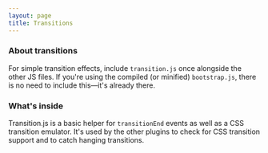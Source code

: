 ```yaml
---
layout: page
title: Transitions
---
```


### About transitions

For simple transition effects, include `transition.js` once alongside the other JS files. If you're using the compiled (or minified) `bootstrap.js`, there is no need to include this—it's already there.

### What's inside

Transition.js is a basic helper for `transitionEnd` events as well as a CSS transition emulator. It's used by the other plugins to check for CSS transition support and to catch hanging transitions.
